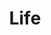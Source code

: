 ---
title: "Life"
description: "This is a example category"
slug: "Life"
image: ""
style:
    background: "#2a9d8f"
    color: "#fff"
---